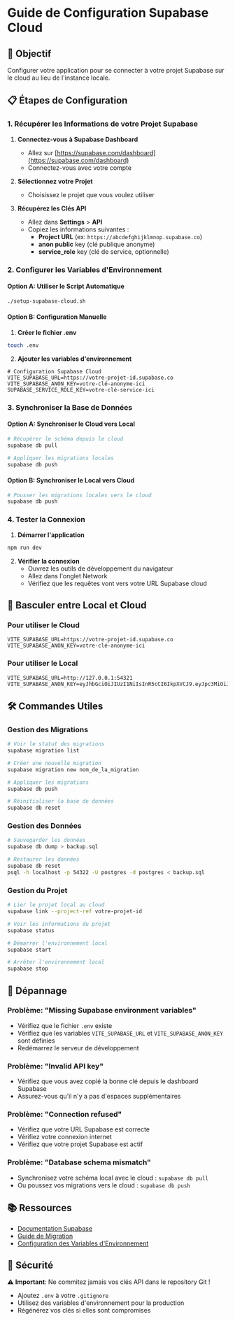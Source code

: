 # Guide de Configuration Supabase Cloud

## 🎯 Objectif
Configurer votre application pour se connecter à votre projet Supabase sur le cloud au lieu de l'instance locale.

## 📋 Étapes de Configuration

### 1. Récupérer les Informations de votre Projet Supabase

1. **Connectez-vous à Supabase Dashboard**
   - Allez sur [https://supabase.com/dashboard](https://supabase.com/dashboard)
   - Connectez-vous avec votre compte

2. **Sélectionnez votre Projet**
   - Choisissez le projet que vous voulez utiliser

3. **Récupérez les Clés API**
   - Allez dans **Settings** > **API**
   - Copiez les informations suivantes :
     - **Project URL** (ex: `https://abcdefghijklmnop.supabase.co`)
     - **anon public** key (clé publique anonyme)
     - **service_role** key (clé de service, optionnelle)

### 2. Configurer les Variables d'Environnement

#### Option A: Utiliser le Script Automatique
```bash
./setup-supabase-cloud.sh
```

#### Option B: Configuration Manuelle

1. **Créer le fichier .env**
```bash
touch .env
```

2. **Ajouter les variables d'environnement**
```env
# Configuration Supabase Cloud
VITE_SUPABASE_URL=https://votre-projet-id.supabase.co
VITE_SUPABASE_ANON_KEY=votre-clé-anonyme-ici
SUPABASE_SERVICE_ROLE_KEY=votre-clé-service-ici
```

### 3. Synchroniser la Base de Données

#### Option A: Synchroniser le Cloud vers Local
```bash
# Récupérer le schéma depuis le cloud
supabase db pull

# Appliquer les migrations locales
supabase db push
```

#### Option B: Synchroniser le Local vers Cloud
```bash
# Pousser les migrations locales vers le cloud
supabase db push
```

### 4. Tester la Connexion

1. **Démarrer l'application**
```bash
npm run dev
```

2. **Vérifier la connexion**
   - Ouvrez les outils de développement du navigateur
   - Allez dans l'onglet Network
   - Vérifiez que les requêtes vont vers votre URL Supabase cloud

## 🔄 Basculer entre Local et Cloud

### Pour utiliser le Cloud
```env
VITE_SUPABASE_URL=https://votre-projet-id.supabase.co
VITE_SUPABASE_ANON_KEY=votre-clé-anonyme-ici
```

### Pour utiliser le Local
```env
VITE_SUPABASE_URL=http://127.0.0.1:54321
VITE_SUPABASE_ANON_KEY=eyJhbGciOiJIUzI1NiIsInR5cCI6IkpXVCJ9.eyJpc3MiOiJzdXBhYmFzZS1kZW1vIiwicm9sZSI6ImFub24iLCJleHAiOjE5ODM4MTI5OTZ9.CRXP1A7WOeoJeXxjNni43kdQwgnWNReilDMblYTn_I0
```

## 🛠️ Commandes Utiles

### Gestion des Migrations
```bash
# Voir le statut des migrations
supabase migration list

# Créer une nouvelle migration
supabase migration new nom_de_la_migration

# Appliquer les migrations
supabase db push

# Réinitialiser la base de données
supabase db reset
```

### Gestion des Données
```bash
# Sauvegarder les données
supabase db dump > backup.sql

# Restaurer les données
supabase db reset
psql -h localhost -p 54322 -U postgres -d postgres < backup.sql
```

### Gestion du Projet
```bash
# Lier le projet local au cloud
supabase link --project-ref votre-projet-id

# Voir les informations du projet
supabase status

# Démarrer l'environnement local
supabase start

# Arrêter l'environnement local
supabase stop
```

## 🚨 Dépannage

### Problème: "Missing Supabase environment variables"
- Vérifiez que le fichier `.env` existe
- Vérifiez que les variables `VITE_SUPABASE_URL` et `VITE_SUPABASE_ANON_KEY` sont définies
- Redémarrez le serveur de développement

### Problème: "Invalid API key"
- Vérifiez que vous avez copié la bonne clé depuis le dashboard Supabase
- Assurez-vous qu'il n'y a pas d'espaces supplémentaires

### Problème: "Connection refused"
- Vérifiez que votre URL Supabase est correcte
- Vérifiez votre connexion internet
- Vérifiez que votre projet Supabase est actif

### Problème: "Database schema mismatch"
- Synchronisez votre schéma local avec le cloud : `supabase db pull`
- Ou poussez vos migrations vers le cloud : `supabase db push`

## 📚 Ressources

- [Documentation Supabase](https://supabase.com/docs)
- [Guide de Migration](https://supabase.com/docs/guides/cli/local-development)
- [Configuration des Variables d'Environnement](https://supabase.com/docs/guides/getting-started/local-development#env-file)

## 🔐 Sécurité

⚠️ **Important**: Ne commitez jamais vos clés API dans le repository Git !

- Ajoutez `.env` à votre `.gitignore`
- Utilisez des variables d'environnement pour la production
- Régénérez vos clés si elles sont compromises
